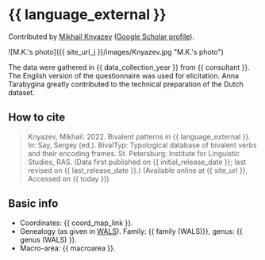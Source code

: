 # {{ language_external }}
Contributed by [Mikhail Knyazev](https://sites.google.com/view/mknyazev/home?authuser=0) ([Google Scholar profile](https://scholar.google.com/citations?user=PNQTWwEAAAAJ&hl=en)). 

![M.K.'s photo]({{ site_url_j }}/images/Knyazev.jpg "M.K.'s photo")

The data were gathered in {{ data_collection_year }} from {{ consultant }}. The English version of the questionnaire was used for elicitation.
Anna Tarabygina greatly contributed to the technical preparation of the Dutch dataset.

## How to cite
> Knyazev, Mikhail. 2022. Bivalent patterns in {{ language_external }}. 
> In: Say, Sergey (ed.). BivalTyp: 
> Typological database of bivalent verbs and their encoding frames. 
> St. Petersburg: Institute for Linguistic Studies, RAS. 
> (Data first published on {{ initial_release_date }}; last revised on {{ last_release_date }}.) 
> (Available online at {{ site_url }}, Accessed on {{ today }})

## Basic info
- Coordinates: {{ coord_map_link }}.
- Genealogy (as given in [WALS](https://wals.info/)). Family: {{ family (WALS)}}, genus: {{ genus (WALS) }}.
- Macro-area: {{ macroarea }}. 
